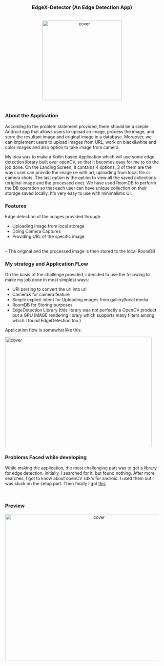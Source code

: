 <div align="center">
<h3>EdgeX-Detector (An Edge Detection App)</h1>
</div>
<br>
<div align="center">
<img width="260px" height = "260px" src="https://user-images.githubusercontent.com/89024718/185718985-13b61ab3-0715-445f-b093-c4f285fb44ea.png" alt="cover" />
</div>
<br>

### About the Application

According to the problem statement provided, there should be a  simple Android app that allows users to upload an image, process the image, and store the
resultant image and original image in a database. Moreover, we can implement users to upload images from URL, work on black&white and color images and also option to take image from camera.

My idea was to make a Kotlin based Application which will use some edge detection library built over openCV, so that it becomes easy for me to do the job done. On the Landing Screen, it contains 4 options, 3 of them are the ways user can provide the image i.e with url, uploading from local file or camera shots.
The last option is the option to view all the saved collections (original image and the processed one). We have used RoomDB to perform the DB operation so that each user can have unique collection on their storage saved locally.
It's very easy to use with minimalistic UI.

### Features 

Edge detection of the images provided through:

- Uploading Image from local storage
- Doing Camera Captures
- Providing URL of the specific image
<br>
- The original and the processed image is then stored to the local RoomDB

### My strategy and Application FLow

On the basis of the challenge provided, I decided to use the following to make my job done in most simplest ways: 

- URI parsing to convert the url into uri
- CameraX for camera feature
- Simple explicit intent for Uploading images from gallery/local media
- RoomDB for Storing purposes
- EdgeDetection Library (this library was not perfectly a OpenCV product but a GPU IMAGE rendering library which supports many filters among which I found EdgeDetection too.)

Application flow is somewhat like this: 

<img width="480px" height = "360px" src="https://user-images.githubusercontent.com/89024718/185720499-da6f9a33-6509-4c2b-8945-a738e0f9a1e3.png" alt="cover" />

### Problems Faced while developing

While making the application, the most challenging part was to get a library for edge detection. Initially, I searched for it, but found nothing. After more searches, I got to know about openCV sdk's for android. I used them but I was stuck on the setup part. 
Then finally I got <a href="https://github.com/cats-oss/android-gpuimage" target="_blank">this</a> 

<br>

### Preview

<div align="center">
<img width="600px" height = 480px" src="https://user-images.githubusercontent.com/89024718/185759441-0044df37-ad5b-434d-ba94-375d76a6ebb0.gif" alt="cover" />
</div>
<br>



